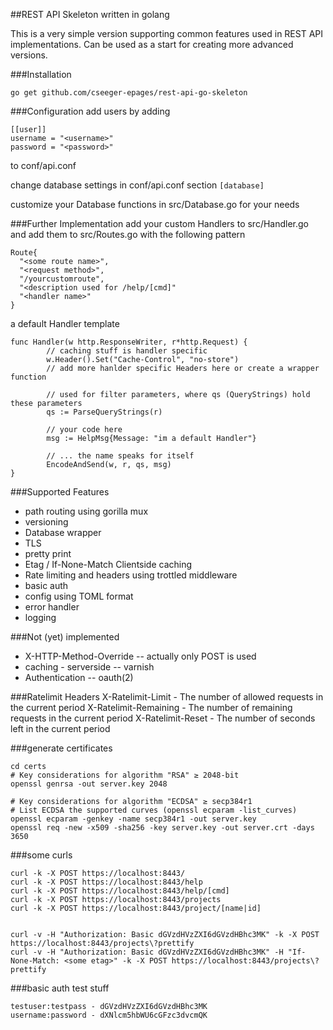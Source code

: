 ##REST API Skeleton written in golang

This is a very simple version supporting common features used in REST API implementations. 
Can be used as a start for creating more advanced versions.

###Installation
```
go get github.com/cseeger-epages/rest-api-go-skeleton
```

###Configuration
add users by adding
```
[[user]]
username = "<username>"
password = "<password>"
```

to conf/api.conf

change database settings in
conf/api.conf section `[database]`

customize your Database functions in src/Database.go for your needs

###Further Implementation
add your custom Handlers to src/Handler.go and add them to src/Routes.go with the following pattern
```
Route{
  "<some route name>",
  "<request method>",
  "/yourcustomroute",
  "<description used for /help/[cmd]"
  "<handler name>"
}
```

a default Handler template

```
func Handler(w http.ResponseWriter, r*http.Request) {
        // caching stuff is handler specific
        w.Header().Set("Cache-Control", "no-store")
        // add more hanlder specific Headers here or create a wrapper function
  
        // used for filter parameters, where qs (QueryStrings) hold these parameters
        qs := ParseQueryStrings(r)

        // your code here
        msg := HelpMsg{Message: "im a default Handler"}

        // ... the name speaks for itself
        EncodeAndSend(w, r, qs, msg)
}
```

###Supported Features
- path routing using gorilla mux
- versioning
- Database wrapper 
- TLS
- pretty print
- Etag / If-None-Match Clientside caching
- Rate limiting and headers using trottled middleware
- basic auth
- config using TOML format
- error handler
- logging

###Not (yet) implemented
- X-HTTP-Method-Override
-- actually only POST is used
- caching - serverside
-- varnish 
- Authentication
-- oauth(2) 

###Ratelimit Headers
X-Ratelimit-Limit - The number of allowed requests in the current period
X-Ratelimit-Remaining - The number of remaining requests in the current period
X-Ratelimit-Reset - The number of seconds left in the current period

###generate certificates
```
cd certs
# Key considerations for algorithm "RSA" ≥ 2048-bit
openssl genrsa -out server.key 2048

# Key considerations for algorithm "ECDSA" ≥ secp384r1
# List ECDSA the supported curves (openssl ecparam -list_curves)
openssl ecparam -genkey -name secp384r1 -out server.key
openssl req -new -x509 -sha256 -key server.key -out server.crt -days 3650
```

###some curls
```
curl -k -X POST https://localhost:8443/
curl -k -X POST https://localhost:8443/help
curl -k -X POST https://localhost:8443/help/[cmd]
curl -k -X POST https://localhost:8443/projects
curl -k -X POST https://localhost:8443/project/[name|id]


curl -v -H "Authorization: Basic dGVzdHVzZXI6dGVzdHBhc3MK" -k -X POST https://localhost:8443/projects\?prettify
curl -v -H "Authorization: Basic dGVzdHVzZXI6dGVzdHBhc3MK" -H "If-None-Match: <some etag>" -k -X POST https://localhost:8443/projects\?prettify
```

###basic auth test stuff
```
testuser:testpass - dGVzdHVzZXI6dGVzdHBhc3MK
username:password - dXNlcm5hbWU6cGFzc3dvcmQK
```
